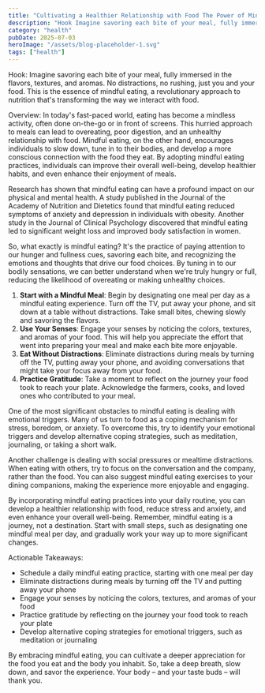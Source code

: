 ```yaml
---
title: "Cultivating a Healthier Relationship with Food The Power of Mindful Eating"
description: "Hook Imagine savoring each bite of your meal, fully immersed in the flavors, textures, and aromas. No distractions, no rushing, just you and your foo..."
category: "health"
pubDate: 2025-07-03
heroImage: "/assets/blog-placeholder-1.svg"
tags: ["health"]
---
```


Hook: Imagine savoring each bite of your meal, fully immersed in the flavors, textures, and aromas. No distractions, no rushing, just you and your food. This is the essence of mindful eating, a revolutionary approach to nutrition that's transforming the way we interact with food.

Overview: In today's fast-paced world, eating has become a mindless activity, often done on-the-go or in front of screens. This hurried approach to meals can lead to overeating, poor digestion, and an unhealthy relationship with food. Mindful eating, on the other hand, encourages individuals to slow down, tune in to their bodies, and develop a more conscious connection with the food they eat. By adopting mindful eating practices, individuals can improve their overall well-being, develop healthier habits, and even enhance their enjoyment of meals.

Research has shown that mindful eating can have a profound impact on our physical and mental health. A study published in the Journal of the Academy of Nutrition and Dietetics found that mindful eating reduced symptoms of anxiety and depression in individuals with obesity. Another study in the Journal of Clinical Psychology discovered that mindful eating led to significant weight loss and improved body satisfaction in women.

So, what exactly is mindful eating? It's the practice of paying attention to our hunger and fullness cues, savoring each bite, and recognizing the emotions and thoughts that drive our food choices. By tuning in to our bodily sensations, we can better understand when we're truly hungry or full, reducing the likelihood of overeating or making unhealthy choices.

1. **Start with a Mindful Meal**: Begin by designating one meal per day as a mindful eating experience. Turn off the TV, put away your phone, and sit down at a table without distractions. Take small bites, chewing slowly and savoring the flavors.
2. **Use Your Senses**: Engage your senses by noticing the colors, textures, and aromas of your food. This will help you appreciate the effort that went into preparing your meal and make each bite more enjoyable.
3. **Eat Without Distractions**: Eliminate distractions during meals by turning off the TV, putting away your phone, and avoiding conversations that might take your focus away from your food.
4. **Practice Gratitude**: Take a moment to reflect on the journey your food took to reach your plate. Acknowledge the farmers, cooks, and loved ones who contributed to your meal.

One of the most significant obstacles to mindful eating is dealing with emotional triggers. Many of us turn to food as a coping mechanism for stress, boredom, or anxiety. To overcome this, try to identify your emotional triggers and develop alternative coping strategies, such as meditation, journaling, or taking a short walk.

Another challenge is dealing with social pressures or mealtime distractions. When eating with others, try to focus on the conversation and the company, rather than the food. You can also suggest mindful eating exercises to your dining companions, making the experience more enjoyable and engaging.

By incorporating mindful eating practices into your daily routine, you can develop a healthier relationship with food, reduce stress and anxiety, and even enhance your overall well-being. Remember, mindful eating is a journey, not a destination. Start with small steps, such as designating one mindful meal per day, and gradually work your way up to more significant changes.

Actionable Takeaways:

* Schedule a daily mindful eating practice, starting with one meal per day
* Eliminate distractions during meals by turning off the TV and putting away your phone
* Engage your senses by noticing the colors, textures, and aromas of your food
* Practice gratitude by reflecting on the journey your food took to reach your plate
* Develop alternative coping strategies for emotional triggers, such as meditation or journaling

By embracing mindful eating, you can cultivate a deeper appreciation for the food you eat and the body you inhabit. So, take a deep breath, slow down, and savor the experience. Your body – and your taste buds – will thank you.